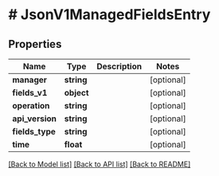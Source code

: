 # # JsonV1ManagedFieldsEntry

## Properties

Name | Type | Description | Notes
------------ | ------------- | ------------- | -------------
**manager** | **string** |  | [optional]
**fields_v1** | **object** |  | [optional]
**operation** | **string** |  | [optional]
**api_version** | **string** |  | [optional]
**fields_type** | **string** |  | [optional]
**time** | **float** |  | [optional]

[[Back to Model list]](../../README.md#models) [[Back to API list]](../../README.md#endpoints) [[Back to README]](../../README.md)
